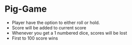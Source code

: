 # Pig-Game

- Player have the option to either roll or hold.
- Score will be added to current score 
- Whenever you get a 1 numbered dice, scores will be lost
- First to 100 score wins
